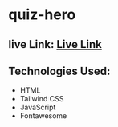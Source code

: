 # quiz-hero
## live Link: [Live Link](https://ras1k.github.io/quiz-hero/)

## Technologies Used:
* HTML
* Tailwind CSS
* JavaScript
* Fontawesome
